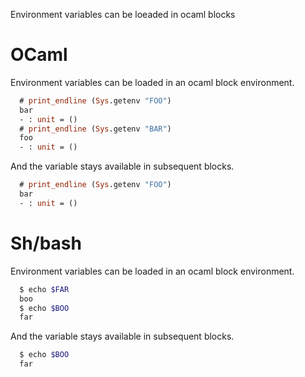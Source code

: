 Environment variables can be loeaded in ocaml blocks

# OCaml

Environment variables can be loaded in an ocaml block environment.

```ocaml set-FOO=bar,set-BAR=foo
  # print_endline (Sys.getenv "FOO")
  bar
  - : unit = ()
  # print_endline (Sys.getenv "BAR")
  foo
  - : unit = ()
```

And the variable stays available in subsequent blocks.

```ocaml
  # print_endline (Sys.getenv "FOO")
  bar
  - : unit = ()
```

# Sh/bash

Environment variables can be loaded in an ocaml block environment.

```sh set-FAR=boo,set-BOO=far
  $ echo $FAR
  boo
  $ echo $BOO
  far
```

And the variable stays available in subsequent blocks.

```sh
  $ echo $BOO
  far
```
